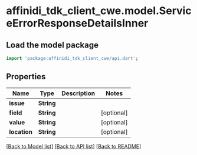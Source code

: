 # affinidi_tdk_client_cwe.model.ServiceErrorResponseDetailsInner

## Load the model package

```dart
import 'package:affinidi_tdk_client_cwe/api.dart';
```

## Properties

| Name         | Type       | Description | Notes      |
| ------------ | ---------- | ----------- | ---------- |
| **issue**    | **String** |             |
| **field**    | **String** |             | [optional] |
| **value**    | **String** |             | [optional] |
| **location** | **String** |             | [optional] |

[[Back to Model list]](../README.md#documentation-for-models) [[Back to API list]](../README.md#documentation-for-api-endpoints) [[Back to README]](../README.md)
